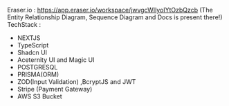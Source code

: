 Eraser.io : https://app.eraser.io/workspace/jwvgcWIlyoIYtOzbQzcb (The Entity Relationship Diagram, Sequence Diagram and Docs is present there!)
TechStack :

- NEXTJS
- TypeScript
- Shadcn UI
- Aceternity UI and Magic UI
- POSTGRESQL
- PRISMA(ORM)
- ZOD(Input Validation) ,BcryptJS and JWT
- Stripe (Payment Gateway)
- AWS S3 Bucket
